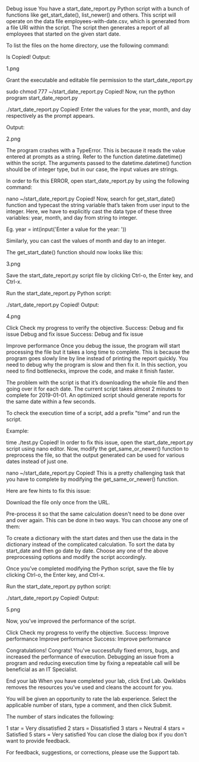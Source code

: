 Debug issue
You have a start_date_report.py Python script with a bunch of functions like get_start_date(), list_newer() and others. This script will operate on the data file employees-with-date.csv, which is generated from a file URI within the script. The script then generates a report of all employees that started on the given start date.

To list the files on the home directory, use the following command:

ls
Copied!
Output:

1.png

Grant the executable and editable file permission to the start_date_report.py

sudo chmod 777 ~/start_date_report.py
Copied!
Now, run the python program start_date_report.py

./start_date_report.py
Copied!
Enter the values for the year, month, and day respectively as the prompt appears.

Output:

2.png

The program crashes with a TypeError. This is because it reads the value entered at prompts as a string. Refer to the function datetime.datetime() within the script. The arguments passed to the datetime.datetime() function should be of integer type, but in our case, the input values are strings.

In order to fix this ERROR, open start_date_report.py by using the following command:

nano ~/start_date_report.py
Copied!
Now, search for get_start_date() function and typecast the string variable that’s taken from user input to the integer. Here, we have to explicitly cast the data type of these three variables: year, month, and day from string to integer.

Eg. year = int(input('Enter a value for the year: '))

Similarly, you can cast the values of month and day to an integer.

The get_start_date() function should now looks like this:

3.png

Save the start_date_report.py script file by clicking Ctrl-o, the Enter key, and Ctrl-x.

Run the start_date_report.py Python script:

./start_date_report.py
Copied!
Output:

4.png

Click Check my progress to verify the objective.
Success: Debug and fix issue
Debug and fix issue
Success: Debug and fix issue

Improve performance
Once you debug the issue, the program will start processing the file but it takes a long time to complete. This is because the program goes slowly line by line instead of printing the report quickly. You need to debug why the program is slow and then fix it. In this section, you need to find bottlenecks, improve the code, and make it finish faster.

The problem with the script is that it’s downloading the whole file and then going over it for each date. The current script takes almost 2 minutes to complete for 2019-01-01. An optimized script should generate reports for the same date within a few seconds.

To check the execution time of a script, add a prefix "time" and run the script.

Example:

time ./test.py
Copied!
In order to fix this issue, open the start_date_report.py script using nano editor. Now, modify the get_same_or_newer() function to preprocess the file, so that the output generated can be used for various dates instead of just one.

nano ~/start_date_report.py
Copied!
This is a pretty challenging task that you have to complete by modifying the get_same_or_newer() function.

Here are few hints to fix this issue:

Download the file only once from the URL.

Pre-process it so that the same calculation doesn't need to be done over and over again. This can be done in two ways. You can choose any one of them:

To create a dictionary with the start dates and then use the data in the dictionary instead of the complicated calculation.
To sort the data by start_date and then go date by date.
Choose any one of the above preprocessing options and modify the script accordingly.

Once you’ve completed modifying the Python script, save the file by clicking Ctrl-o, the Enter key, and Ctrl-x.

Run the start_date_report.py python script:

./start_date_report.py
Copied!
Output:

5.png

Now, you’ve improved the performance of the script.

Click Check my progress to verify the objective.
Success: Improve performance
Improve performance
Success: Improve performance

Congratulations!
Congrats! You've successfully fixed errors, bugs, and increased the performance of execution. Debugging an issue from a program and reducing execution time by fixing a repeatable call will be beneficial as an IT Specialist.

End your lab
When you have completed your lab, click End Lab. Qwiklabs removes the resources you’ve used and cleans the account for you.

You will be given an opportunity to rate the lab experience. Select the applicable number of stars, type a comment, and then click Submit.

The number of stars indicates the following:

1 star = Very dissatisfied
2 stars = Dissatisfied
3 stars = Neutral
4 stars = Satisfied
5 stars = Very satisfied
You can close the dialog box if you don't want to provide feedback.

For feedback, suggestions, or corrections, please use the Support tab.
